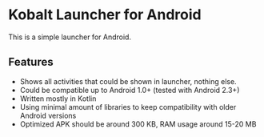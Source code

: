 # Kobalt Launcher for Android
This is a simple launcher for Android.

## Features
- Shows all activities that could be shown in launcher, nothing else.
- Could be compatible up to Android 1.0+ (tested with Android 2.3+)
- Written mostly in Kotlin
- Using minimal amount of libraries to keep compatibility with older Android versions
- Optimized APK should be around 300 KB, RAM usage around 15-20 MB